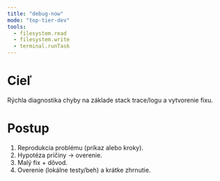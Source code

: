 ```yaml
---
title: "debug-now"
mode: "top-tier-dev"
tools:
  - filesystem.read
  - filesystem.write
  - terminal.runTask
---
```


# Cieľ

Rýchla diagnostika chyby na základe stack trace/logu a vytvorenie fixu.

# Postup

1. Reprodukcia problému (príkaz alebo kroky).
2. Hypotéza príčiny → overenie.
3. Malý fix + dôvod.
4. Overenie (lokálne testy/beh) a krátke zhrnutie.
